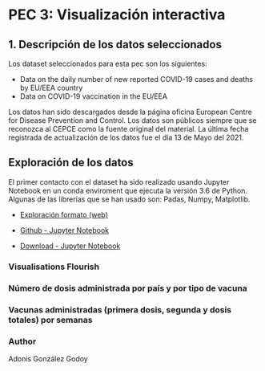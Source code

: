 # PEC 3: Visualización interactiva

## 1. Descripción de los datos seleccionados

Los dataset seleccionados para esta pec son los siguientes:

 - Data on the daily number of new reported COVID-19 cases and deaths by EU/EEA country
 - Data on COVID-19 vaccination in the EU/EEA

Los datos han sido descargados desde la página oficina European Centre for Disease Prevention and Control. Los datos son públicos siempre que se reconozca al CEPCE como la fuente original del material. La última fecha registrada de actualización de los datos fue el día 13 de Mayo del 2021.

## Exploración de los datos 

El primer contacto con el dataset ha sido realizado usando Jupyter Notebook en un conda enviroment que ejecuta la versión 3.6 de Python. 
Algunas de las librerías que se han usado son: Padas, Numpy, Matplotlib.

- [Exploración formato (web)](https://adions025.github.io/visualizacion_interactiva/PEC3_adonis_gonzalez.html)

- [Github - Jupyter Notebook](https://github.com/adions025/visualizacion_interactiva/blob/gh-pages/src/PEC3_adonis_gonzalez.ipynb)

- [Download - Jupyter Notebook](src/PEC3_adonis_gonzalez.ipynb)


### Visualisations Flourish

### Número de dosis administrada por país y por tipo de vacuna

<div class="flourish-embed flourish-hierarchy" data-src="visualisation/6160724"><script src="https://public.flourish.studio/resources/embed.js"></script></div>

### Vacunas administradas (primera dosis, segunda y dosis totales) por semanas
<div class="flourish-embed flourish-chart" data-src="visualisation/6160545"><script src="https://public.flourish.studio/resources/embed.js"></script></div>

### Author 

Adonis González Godoy
